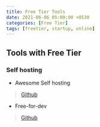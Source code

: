 ```yaml
---
title: Free Tier Tools
date: 2021-06-06 05:00:00 +0530
categories: [Free Tier]
tags: [freetier, startup, online]
---
```


## Tools with Free Tier

### Self hosting

- Awesome Self hosting
> [Github](https://github.com/Kickball/awesome-selfhosted)

- Free-for-dev
> [Github](https://github.com/ripienaar/)


